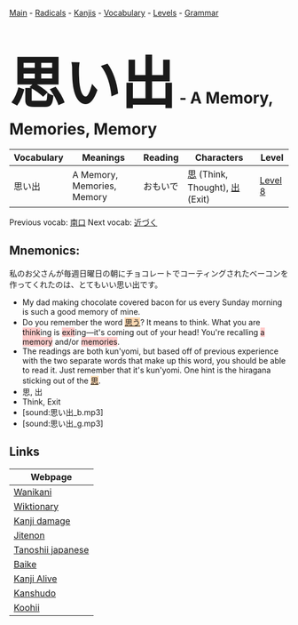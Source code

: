 <style> bigfont {font-size: 100px}</style>
[Main](../README.md) -
[Radicals](../radicals.md) -
[Kanjis](../kanjis.md) -
[Vocabulary](../vocabulary.md) -
[Levels](../levels.md) -
[Grammar](../grammar.md)
# <bigfont> 思い出</bigfont> - A Memory, Memories, Memory 

| Vocabulary | Meanings | Reading | Characters | Level |
| --- | --- | --- | --- | --- |
| 思い出 | A Memory, Memories, Memory | おもいで |  [思](../kanjis/思.md) (Think, Thought), [出](../kanjis/出.md) (Exit) | [Level 8](../levels/wk_level8.md) |

Previous vocab: [南口](南口.md) Next vocab: [近づく](近づく.md) 

## Mnemonics:
私のお父さんが毎週日曜日の朝にチョコレートでコーティングされたベーコンを作ってくれたのは、とてもいい思い出です。
* My dad making chocolate covered bacon for us every Sunday morning is such a good memory of mine.
* Do you remember the word <span style="background-color:#fed8b1"> [思う]([思](https://jisho.org/search/思)う)</span>? It means to think. What you are <span style="background-color:#ffcccb"> think</span>ing is <span style="background-color:#ffcccb"> exit</span>ing—it's coming out of your head! You're recalling <span style="background-color:#ffcccb"> a memory</span> and/or <span style="background-color:#ffcccb"> memories</span>.
* The readings are both kun'yomi, but based off of previous experience with the two separate words that make up this word, you should be able to read it. Just remember that it's kun'yomi. One hint is the hiragana sticking out of the <span style="background-color:#fed8b1"> [思](https://jisho.org/search/思)</span>.
* 思, 出
* Think, Exit
* [sound:思い出_b.mp3]
* [sound:思い出_g.mp3]


## Links 

| Webpage |
| --- |
| [Wanikani          ](https://www.wanikani.com/kanji/思い出) |
| [Wiktionary        ](https://en.wiktionary.org/wiki/思い出) |
| [Kanji damage      ](http://www.kanjidamage.com/kanji/search?utf8=✓&q=思い出) |
| [Jitenon           ](https://jitenon.com/kanji/思い出) |
| [Tanoshii japanese ](https://www.tanoshiijapanese.com/dictionary/kanji.cfm?k=思い出) |
| [Baike             ](https://baike.baidu.com/item/思い出) |
| [Kanji Alive       ](https://app.kanjialive.com/思い出) |
| [Kanshudo          ](https://www.kanshudo.com/searchmn?q=思い出) |
| [Koohii            ](https://kanji.koohii.com/study/kanji/思い出) |
